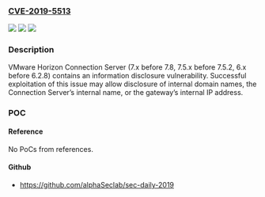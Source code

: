 ### [CVE-2019-5513](https://cve.mitre.org/cgi-bin/cvename.cgi?name=CVE-2019-5513)
![](https://img.shields.io/static/v1?label=Product&message=VMware%20Horizon%20Connection%20Server&color=blue)
![](https://img.shields.io/static/v1?label=Version&message=VMware%20Horizon%20Connection%20Server%207.x%20before%207.8%2C%207.5.x%20before%207.5.2%2C%206.x%20before%206.2.8%20&color=brightgreen)
![](https://img.shields.io/static/v1?label=Vulnerability&message=Information%20disclosure%20vulnerability&color=brightgreen)

### Description

VMware Horizon Connection Server (7.x before 7.8, 7.5.x before 7.5.2, 6.x before 6.2.8) contains an information disclosure vulnerability. Successful exploitation of this issue may allow disclosure of internal domain names, the Connection Server’s internal name, or the gateway’s internal IP address.

### POC

#### Reference
No PoCs from references.

#### Github
- https://github.com/alphaSeclab/sec-daily-2019


